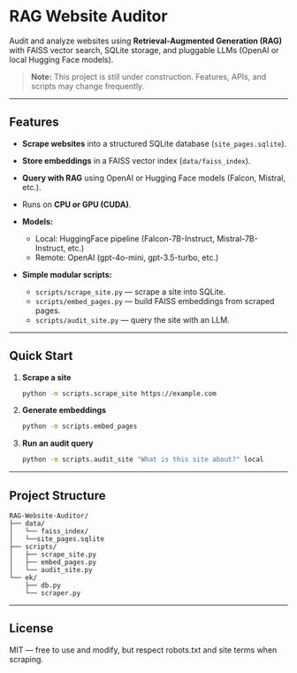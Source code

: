 # RAG Website Auditor

Audit and analyze websites using **Retrieval-Augmented Generation (RAG)** with FAISS vector search, SQLite storage, and pluggable LLMs (OpenAI or local Hugging Face models).

> **Note:** This project is still under construction. Features, APIs, and scripts may change frequently.

---

## Features

* **Scrape websites** into a structured SQLite database (`site_pages.sqlite`).
* **Store embeddings** in a FAISS vector index (`data/faiss_index`).
* **Query with RAG** using OpenAI or Hugging Face models (Falcon, Mistral, etc.).
* Runs on **CPU or GPU (CUDA)**.
* **Models:**
   
   * Local: HuggingFace pipeline (Falcon-7B-Instruct, Mistral-7B-Instruct, etc.)
   * Remote: OpenAI (gpt-4o-mini, gpt-3.5-turbo, etc.)
* **Simple modular scripts:**

  * `scripts/scrape_site.py` — scrape a site into SQLite.
  * `scripts/embed_pages.py` — build FAISS embeddings from scraped pages.
  * `scripts/audit_site.py` — query the site with an LLM.

---

## Quick Start

1. **Scrape a site**

   ```bash
   python -m scripts.scrape_site https://example.com
   ```

2. **Generate embeddings**

   ```bash
   python -m scripts.embed_pages
   ```

3. **Run an audit query**

   ```bash
   python -m scripts.audit_site "What is this site about?" local
   ```

---

## Project Structure

```
RAG-Website-Auditor/
├── data/
│   └── faiss_index/
│   └──site_pages.sqlite
├── scripts/
│   ├── scrape_site.py
│   ├── embed_pages.py
│   └── audit_site.py
└── ek/
    ├── db.py
    └── scraper.py
```

---

## License

MIT — free to use and modify, but respect robots.txt and site terms when scraping.
